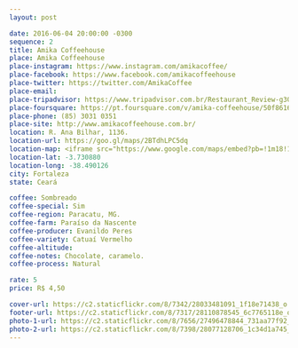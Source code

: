 ```yaml
---
layout: post

date: 2016-06-04 20:00:00 -0300
sequence: 2
title: Amika Coffeehouse
place: Amika Coffeehouse
place-instagram: https://www.instagram.com/amikacoffee/
place-facebook: https://www.facebook.com/amikacoffeehouse
place-twitter: https://twitter.com/AmikaCoffee
place-email:
place-tripadvisor: https://www.tripadvisor.com.br/Restaurant_Review-g303293-d4480738-Reviews-Amika_Coffeehouse-Fortaleza_State_of_Ceara.html
place-foursquare: https://pt.foursquare.com/v/amika-coffeehouse/50f8616c7043cf0694754d0e
place-phone: (85) 3031 0351
place-site: http://www.amikacoffeehouse.com.br/
location: R. Ana Bilhar, 1136.
location-url: https://goo.gl/maps/2BTdhLPC5dq
location-map: <iframe src="https://www.google.com/maps/embed?pb=!1m18!1m12!1m3!1d2367.331102745196!2d-38.49125078844758!3d-3.731364397136369!2m3!1f0!2f0!3f0!3m2!1i1024!2i768!4f13.1!3m3!1m2!1s0x7c748795faea49f%3A0xaa84e458361a8c15!2sAmika!5e0!3m2!1spt-BR!2sbr!4v1468159270137" width="100%" height="450" frameborder="0" style="border:0" scrolling="no"></iframe>
location-lat: -3.730880
location-long: -38.490126
city: Fortaleza
state: Ceará

coffee: Sombreado
coffee-special: Sim
coffee-region: Paracatu, MG.
coffee-farm: Paraíso da Nascente
coffee-producer: Evanildo Peres
coffee-variety: Catuaí Vermelho
coffee-altitude:
coffee-notes: Chocolate, caramelo.
coffee-process: Natural

rate: 5
price: R$ 4,50

cover-url: https://c2.staticflickr.com/8/7342/28033481091_1f18e71438_o.jpg
footer-url: https://c2.staticflickr.com/8/7317/28110878545_6c7765118e_o.jpg
photo-1-url: https://c2.staticflickr.com/8/7656/27496478844_731aa77f92_o.jpg
photo-2-url: https://c2.staticflickr.com/8/7398/28077128706_1c34d1a745_o.jpg
---
```


